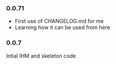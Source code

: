 ### 0.0.71

- First use of CHANGELOG.md for me
- Learning how it can be used from here

### 0.0.7

Intial IHM and skeleton code
